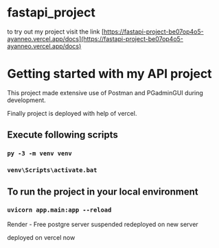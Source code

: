 # fastapi_project
 to try out my project visit the link [https://fastapi-project-be07op4o5-ayanneo.vercel.app/docs](https://fastapi-project-be07op4o5-ayanneo.vercel.app/docs)

 # Getting started with my API project
 
 This project made extensive use of Postman and PGadminGUI during development.

 Finally project is deployed with help of vercel.

 ## Execute following scripts

 ### `py -3 -m venv venv`

 ### `venv\Scripts\activate.bat`

 ## To run the project in your local environment 

 ### `uvicorn app.main:app --reload`

 Render - Free postgre server suspended
 redeployed on new server
 
 deployed on vercel now
